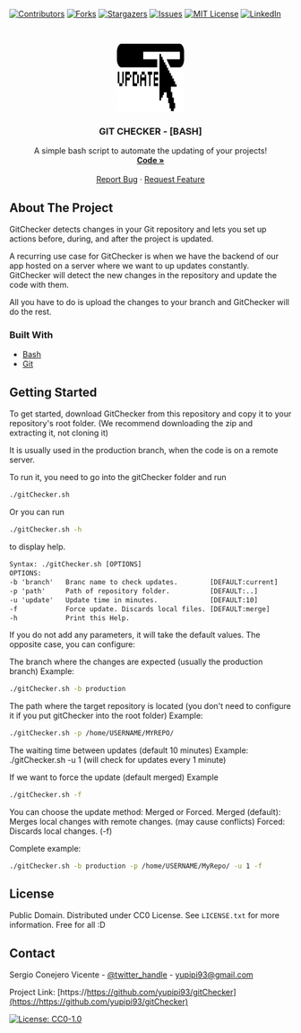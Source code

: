 
[![Contributors][contributors-shield]][contributors-url]
[![Forks][forks-shield]][forks-url]
[![Stargazers][stars-shield]][stars-url]
[![Issues][issues-shield]][issues-url]
[![MIT License][license-shield]][license-url]
[![LinkedIn][linkedin-shield]][linkedin-url]




<!-- PROJECT LOGO -->
<br />
<p align="center">
  <a href="https://github.com/yupipi93/gitChecker">
    <img src="images/logo.png" alt="Logo" width="120" height="120">
  </a>

  <h3 align="center">GIT CHECKER - [BASH]</h3>

  <p align="center">
    A simple bash script to automate the updating of your projects!
    <br />
    <a href="https://github.com/yupipi93/gitChecker"><strong>Code »</strong></a>
    <br />
    <br />
    <a href="https://github.com/yupipi93/gitChecker/issues">Report Bug</a>
    ·
    <a href="https://github.com/yupipi93/gitChecker/issues">Request Feature</a>
  </p>
</p>


<!-- ABOUT THE PROJECT -->
## About The Project

GitChecker detects changes in your Git repository and lets you set up actions before, during, and after the project is updated.

A recurring use case for GitChecker is when we have the backend of our app hosted on a server where we want to up updates constantly.
GitChecker will detect the new changes in the repository and update the code with them.

All you have to do is upload the changes to your branch and GitChecker will do the rest.


### Built With

* [Bash](https://en.wikipedia.org/wiki/Bash_(Unix_shell))
* [Git](https://git-scm.com/)


<!-- GETTING STARTED -->
## Getting Started

To get started, download GitChecker from this repository and copy it to your repository's root folder.
(We recommend downloading the zip and extracting it, not cloning it)

It is usually used in the production branch, when the code is on a remote server.

To run it, you need to go into the gitChecker folder and run 
```sh
./gitChecker.sh
```

Or you can run 
```sh
./gitChecker.sh -h 
```
to display help.

```
Syntax: ./gitChecker.sh [OPTIONS]
OPTIONS:
-b 'branch'   Branc name to check updates.        [DEFAULT:current]
-p 'path'     Path of repository folder.          [DEFAULT:..]
-u 'update'   Update time in minutes.             [DEFAULT:10]
-f            Force update. Discards local files. [DEFAULT:merge]
-h            Print this Help.
```

If you do not add any parameters, it will take the default values.
The opposite case, you can configure:

The branch where the changes are expected (usually the production branch)
Example: 
```sh
./gitChecker.sh -b production
```

The path where the target repository is located (you don't need to configure it if you put gitChecker into the root folder)
Example: 
```sh
./gitChecker.sh -p /home/USERNAME/MYREPO/
```

The waiting time between updates (default 10 minutes)
Example: ./gitChecker.sh -u 1 (will check for updates every 1 minute)

If we want to force the update (default merged)
Example 
```sh
./gitChecker.sh -f
```
You can choose the update method: Merged or Forced.
Merged (default): Merges local changes with remote changes. (may cause conflicts)
Forced: Discards local changes. (-f)

Complete example: 
```sh
./gitChecker.sh -b production -p /home/USERNAME/MyRepo/ -u 1 -f
```


<!-- LICENSE -->
## License

Public Domain.
Distributed under CC0 License. See `LICENSE.txt` for more information.
Free for all :D


<!-- CONTACT -->
## Contact

Sergio Conejero Vicente - [@twitter_handle](https://twitter.com/Yupipi93) - yupipi93@gmail.com

Project Link: [https://https://github.com/yupipi93/gitChecker](https://https://github.com/yupipi93/gitChecker)




<!-- Footer -->

[![License: CC0-1.0](https://licensebuttons.net/l/zero/1.0/80x15.png)](http://creativecommons.org/publicdomain/zero/1.0/)

<!-- MARKDOWN LINKS & IMAGES -->
<!-- https://www.markdownguide.org/basic-syntax/#reference-style-links -->
[contributors-shield]: https://img.shields.io/github/contributors/yupipi93/gitChecker.svg?style=flat-square
[contributors-url]: https://github.com/yupipi93/gitChecker/graphs/contributors
[forks-shield]: https://img.shields.io/github/forks/yupipi93/gitChecker.svg?style=flat-square
[forks-url]: https://github.com/yupipi93/gitChecker/network/members
[stars-shield]: https://img.shields.io/github/stars/yupipi93/gitChecker.svg?style=flat-square
[stars-url]: https://github.com/yupipi93/gitChecker/stargazers
[issues-shield]: https://img.shields.io/github/issues/yupipi93/gitChecker.svg?style=flat-square
[issues-url]: https://github.com/yupipi93/gitChecker/issues
[license-shield]: https://img.shields.io/badge/License-CC0%201.0-lightgrey.svg?style=flat-square
[license-url]: https://github.com/yupipi93/gitChecker/blob/master/LICENSE.txt
[linkedin-shield]: https://img.shields.io/badge/-LinkedIn-black.svg?style=flat-square&logo=linkedin&colorB=555
[linkedin-url]: https://linkedin.com/in/sergio-conejero-vicente-61226aa5/
[product-screenshot]: images/screenshot.png

